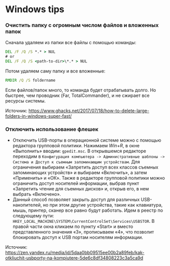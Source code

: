 # Windows tips
### Очистить папку с огромным числом файлов и вложенных папок
Сначала удаляем из папки все файлы с помощью команды:
```cmd
DEL /F /Q /S *.* > NUL
# or
DEL /F /Q /S <path-to-dir>\*.* > NUL
```
Потом удаляем саму папку и все вложенные:
```cmd
RMDIR /Q /S foldername
```
Если файлов/папок много, то команда будет отрабатывать долго. Но быстрее, чем проводник (Far, TotalCommander), и не сжирает все ресурсы системы.

Источник: https://www.ghacks.net/2017/07/18/how-to-delete-large-folders-in-windows-super-fast/

### Отключить использование флешек
* Отключить USB-порты в операционной системе можно с помощью редактора групповой политики. Нажимаем _Win+R_, в окне «Выполнить» вводим: `gpedit.msc`. В открывшемся редакторе переходим в `Конфигурация компьютера -> Административные шаблоны -> Система и Доступ к съемным запоминающим устройствам`. Для ограничения выбираем «Запретить доступ всех классов съемных запоминающих устройств» и выбираем «Включить», а затем «Применить» и «ОК». Также в редакторе групповой политики можно ограничить доступ носителей информации, выбрав пункт «Запретить чтение для съемных дисков» и, открыв его, в нем выбрать «Включено». 
* Данный способ позволяет закрыть доступ для различных USB-накопителей, но при этом другие устройства, такие как клавиатура, мышь, принтер, сканер все равно будут работать. Идем в реестр по следующему пути: `HKEY_LOCAL_MACHINE\SYSTEM\CurrentControlSet\Services\USBSTOR`. В правой части окна кликаем по пункту «Start» и вместо представленного значения «3», прописываем «4», что позволит блокировать доступ к USB портам носителям информации.

Источник: https://zen.yandex.ru/media/id/5daa0bb09515ee00b2a89feb/kak-otkliuchit-usbporty-na-kompiutere-5de6c8df34808223c3a5ca9d
